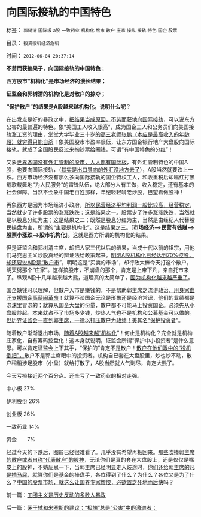 # 向国际接轨的中国特色

标签： `郭树清` `国际板` `a股` `一致药业` `机构化` `熊市` `散户` `庄家` `操纵` `接轨` `特色` `国企` `股票` 

目录： `投资投机经济危机`

时间： `2012-06-04 20:37:14`

**不劳而获摘果子，向国际接轨的中国特色**；

**西方股市“机构化”是市场经济的漫长结果；**

**证监会和郭树清的机构化是对散户的掠夺；**

**“保护散户”的结果是A股越来越机构化，说明什么呢**？

在出发点是好的暴政之中，[把结果当成原因，不劳而获地向国际接轨](../../../2012/6/1/为了干预而接轨，为了特色而干预，为了干预而干预.md)，可以说东方公害的最普遍的特色。象“美国工人收入很高”，成为国企工人和公务员们向美国接轨涨工资的理由，堂堂大学毕业三十岁[的高三老师张鹏（本应是最高收入的年龄段）就穷得只能自杀](../../../2012/6/2/高三老师的自杀看工团主义的高度腐败.md)！象美国股市市盈率很低，让东方国企银行地产大盘股向国际接轨，就成了全国股民反过来掏钞票给圈钱，可谓“有中国特色的分红”！

又象[世界各国没有外汇管制的股市，人人都有国际板](../../../2011/6/15/国际板推动RMB国际化的骗局.md)，有外汇管制特色的中国A股，也要向国际接轨，（[其实是出口导向的外汇没地方去了](../../../2012/5/26/出口导向中的各利益阶层和受害者.md)），A股当然就要跌上一跌。西方市场经济没有那么多向国际接轨的国企特权工人，和收重税后却唱红打黑载歌载舞地“为人民服务”的雷锋队伍，绝大部分人有工做，收入稳定，还有基本的社会保障。当然不会象中国老百姓那样，年纪轻轻啃老炒股，巴望着做股神！

再象西方是因为市场经济小政府，[所以民营经济平均利润一般比较高，经营稳定](../../../2012/1/9/特权经济下的民企市盈率无限高！.md)，当然就少了许多股票的涨涨跌跌；这是结果之一。股票少了许多涨涨跌跌，当然就是以股息分红为主；这是结果之二；既然是股息分红为主，当然是由经纪人代替股民操盘为主，所谓的“主要是机构化”。这是结果之三。[**市场经济——>民营有钱赚——>股票小涨跌——>股市机构化**]。这就是西方所谓的机构化的结果。

但是证监会和郭树清主席，却把人家三代以后的结果，当成十代以前的祖宗，用他们马克思主义炒股真经的辩证法给政策起来。[明明A股机构化已经达到70%控股，却还要说A股是“散户市](../../../2012/1/5/A股机构化超过60-，还打压小盘股，就注定大熊市.md)”，明明这是“买卖的市场”，却行政大棒今天打这个散户，明天劈那个“庄家”。这样搞股市，不崩盘的那个，肯定是上帝下凡，亲自托市来了。纵观A股十几年越来越大熊，道理真的太简单了，[因为机构化越来越严重了](../../../2011/10/21/A股低迷为机构化“国进民退”还债.md)。

国企缺钱可以理解，但散户入市是赚钱的，不是帮助郭主席之流讲政治[，用身家血汗支援国企高薪闹革命](../../../2012/5/15/万一出现改革旗号下的国进民退，您有思想准备吗？.md)！就算不谈国企无论是形象还是经济常识，他们的业绩都是泡沫里冒泡的；就算从国企大盘的份量，散户都不可能马上投资国企。必须先从小盘股炒起。本来就占不了市场多少钱，炒热人气也不是机构和公募基金可以做的。[但历界证监会一直到郭主席，一律以打压散户为政绩！美其名“保护投资者](../../../2012/4/24/强盗逻辑正在制造空前的金融危机和经济危机.md)”。

随着散户渐渐退出市场，[随着A股越来越“机构化](../../../2012/3/29/期货指数是机构化操纵出大熊市的祸根；.md)”！何止是机构化？完全就是机构庄家化，自有筹码控盘化！这本身就说明，证监会所谓“保护中小投资者”是什么意思。可以肯定证监会上下其手，“保护的”肯定不是散户！[散户在他们眼中的“投机倒把”，](../../../2012/1/13/股民心虚象小偷，机构抢劫象强盗，国民无知做看客；.md)散户不是郭主席眼中的投资者。机构自已套在大盘股里，炒也炒不动，散户稍稍涉足股市（小盘）就给打散了，A股当然就人气剿尽，肯定大熊了。

今天亏损接近两个百分点。还全亏了一致药业的相对走强。

中小板 27%

伊利股份 26%

创业板 26%

一致药业 14%

资金　　7%

经过今天的下跌后，图形已经很难看了。几乎没有希望再板回来。[那些吹捧郭主席的散户或者自称“代表散户”的股神](../../../2012/1/10/股民自已不反对股市谷物法，无人会替股民反对.md)，无论你们是真的套在大盘股上，还是仅仅是嘴皮上的股神，不妨反思一下，当郭主席已经明显走入歧途时，[你们还给郭主席的凡是拍马屁](../../../2012/5/14/元首原则的两个凡是和拨乱反正.md)，就算你们是基金的操盘手，各位得到了什么？为什么？各位又是为了什么？[中国的股票市场，就这么让国养专家憎恨，必欲置之死地而后快](../../../2012/1/10/机构型股神的“谷物法”，政治型股神和孔庆东老师.md)吗？



前一篇：[工团主义是历史反动的多数人暴政](../../../2012/6/4/工团主义是历史反动的多数人暴政.md)

后一篇：[茅于轼和米塞斯的建议；“极端”总是“公害”中的激进者；](../../../2012/6/5/茅于轼和米塞斯的建议；“极端”总是“公害”中的激进者；.md)
